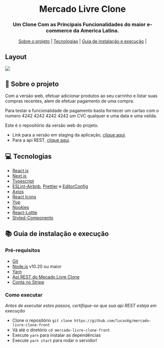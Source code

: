 
<h1 align="center">
    Mercado Livre Clone
</h1>

<h3 align="center">
Um Clone Com as Principais Funcionalidades do maior e-commerce da America Latina.
</h3>

<p align="center">
  <a href="#rocket-sobre-o-projeto">Sobre o projeto</a> | <a href="#computer-tecnologias">Tecnologias</a> | <a href="#books-guia-de-instalação-e-execução">Guia de instalação e execução</a> |
</p>

## Layout

<img src="https://user-images.githubusercontent.com/54814274/140586879-19084ed6-8110-47ab-a506-f4a0154b520d.png">

## :rocket: Sobre o projeto

<p>Com a versão web, efetuar adicionar produtos ao seu carrinho e listar suas compras recentes, alem de efetuar pagamento de uma compra.</p>

<p>Para testar a funcionalidade de pagamento basta fornecer um cartao com o numero 4242 4242 4242 4242 um CVC qualquer e uma data e uma  valida.</p>

<p>Este é o repositório da versão web do projeto.</p>
<ul>
  <li>Link para a versão em staging da aplicação, <a href="https://mercado-livre-clone-opled0og1-lucastrabalho1533-gmailcom.vercel.app">clique aqui</a>.</li>
  <li>Para a api REST, <a href="https://github.com/lucas6g/mercado-livre-clone-backend">clique aqui</a>.</li>
</ul>

## :computer: Tecnologias

- [React.js](https://pt-br.reactjs.org/)
- [Next.js](https://nextjs.org)
- [Typescript](https://www.typescriptlang.org/)
- [ESLint-Airbnb](https://eslint.org/), [Prettier](https://prettier.io/) e [EditorConfig](https://editorconfig.org/)
- [Axios](https://github.com/axios/axios)
- [React Icons](https://react-icons.github.io/react-icons/)
- [Yup](https://github.com/jquense/yup)
- [Nookies](https://www.npmjs.com/package/nookies?activeTab=readme)
- [React-Lottie](https://www.npmjs.com/package/react-lottie)
- [Styled-Components](styled-components)



## :books: Guia de instalação e execução

### Pré-requisitos

- [Git](https://git-scm.com/)
- [Node.js](https://nodejs.org/en/) v10.20 ou maior
- [Yarn](https://yarnpkg.com/)
- [Api REST do Mecado Livre Clone](https://github.com/lucas6g/mercado-livre-clone-backend)
- [Conta no Stripe](https://stripe.com/br)

### Como executar

<i>Antes de executar estes passos, certifique-se que sua api REST esteja em execução</i>

- Clone o repositório `git clone https://github.com/lucas6g/mercado-livre-clone-front`
- Vá até o diretório `cd mercado-livre-clone-front`
- Execute `yarn` para instalar as dependências
- Execute `yarn start` para rodar o servidor!
